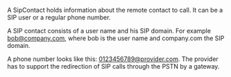 A SipContact holds information about the remote contact to call. It can be a SIP user or a regular phone number.

A SIP contact consists of a user name and his SIP domain. For example bob@company.com, where bob is the user name and company.com the SIP domain.

A phone number looks like this: 0123456789@provider.com. The provider has to support the redirection of SIP calls through the PSTN by a gateway.